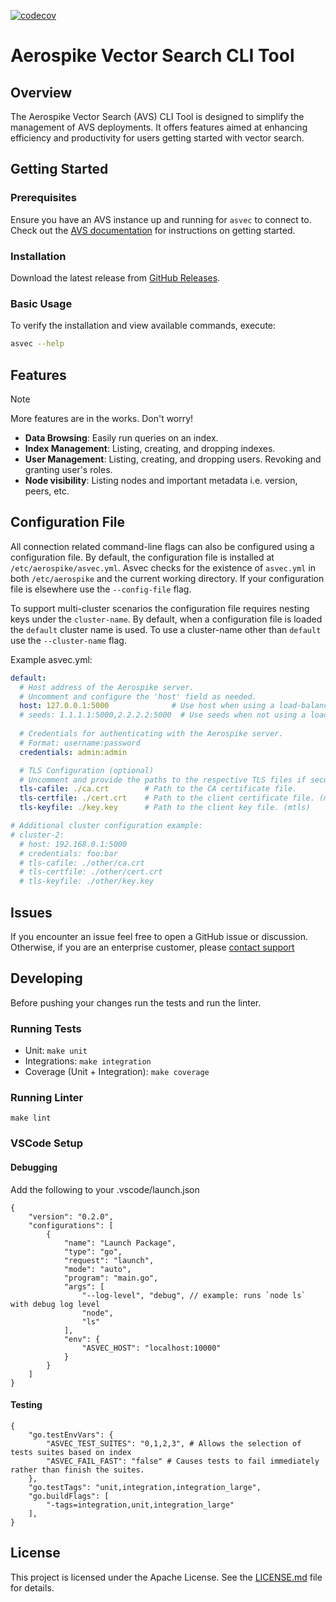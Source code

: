 [![codecov](https://codecov.io/gh/aerospike/asvec/graph/badge.svg?token=14G1LIEP2Q)](https://codecov.io/gh/aerospike/asvec)

# Aerospike Vector Search CLI Tool

## Overview

The Aerospike Vector Search (AVS) CLI Tool is designed to simplify the
management of AVS deployments. It offers features aimed at enhancing
efficiency and productivity for users getting started with vector search.

## Getting Started

### Prerequisites

Ensure you have an AVS instance up and running for `asvec` to connect to.
Check out the [AVS documentation](https://aerospike.com/docs/vector) for
instructions on getting started.

### Installation

Download the latest release from [GitHub Releases](https://github.com/aerospike/asvec/releases).

### Basic Usage

To verify the installation and view available commands, execute:
```bash 
asvec --help
```

## Features

> [!NOTE]
> More features are in the works. Don't worry!

- **Data Browsing**: Easily run queries on an index.
- **Index Management**: Listing, creating, and dropping indexes.
- **User Management**: Listing, creating, and dropping users. Revoking and
  granting user's roles.
- **Node visibility**: Listing nodes and important metadata i.e. version, peers,
  etc.

## Configuration File
All connection related command-line flags can also be configured using a
configuration file. By default, the configuration file is installed at
`/etc/aerospike/asvec.yml`. Asvec checks for the existence of `asvec.yml` in
both `/etc/aerospike` and the current working directory. If your configuration
file is elsewhere use the `--config-file` flag.

To support multi-cluster scenarios the configuration file requires nesting keys
under the `cluster-name`. By default, when a configuration file is loaded the
`default` cluster name is used. To use a cluster-name other than `default` use
the `--cluster-name` flag.

Example asvec.yml:

```yaml
default:
  # Host address of the Aerospike server.
  # Uncomment and configure the 'host' field as needed.
  host: 127.0.0.1:5000              # Use host when using a load-balancer
  # seeds: 1.1.1.1:5000,2.2.2.2:5000  # Use seeds when not using a load-balancer
  
  # Credentials for authenticating with the Aerospike server.
  # Format: username:password
  credentials: admin:admin

  # TLS Configuration (optional)
  # Uncomment and provide the paths to the respective TLS files if secure communication is required.
  tls-cafile: ./ca.crt        # Path to the CA certificate file.
  tls-certfile: ./cert.crt    # Path to the client certificate file. (mtls)
  tls-keyfile: ./key.key      # Path to the client key file. (mtls)

# Additional cluster configuration example:
# cluster-2:
  # host: 192.168.0.1:5000
  # credentials: foo:bar
  # tls-cafile: ./other/ca.crt
  # tls-certfile: ./other/cert.crt
  # tls-keyfile: ./other/key.key
```

## Issues

If you encounter an issue feel free to open a GitHub issue or discussion.
Otherwise, if you are an enterprise customer, please [contact support](https://aerospike.com/support/)

## Developing
Before pushing your changes run the tests and run the linter.

### Running Tests
- Unit: `make unit`
- Integrations: `make integration`
- Coverage (Unit + Integration): `make coverage`

### Running Linter
`make lint`

### VSCode Setup
#### Debugging
Add the following to your .vscode/launch.json
```
{
    "version": "0.2.0",
    "configurations": [
        {
            "name": "Launch Package",
            "type": "go",
            "request": "launch",
            "mode": "auto",
            "program": "main.go",
            "args": [
                "--log-level", "debug", // example: runs `node ls` with debug log level
                "node",
                "ls"
            ],
            "env": {
                "ASVEC_HOST": "localhost:10000"
            }
        }
    ]
}
```

#### Testing
```
{
    "go.testEnvVars": {
        "ASVEC_TEST_SUITES": "0,1,2,3", # Allows the selection of tests suites based on index
        "ASVEC_FAIL_FAST": "false" # Causes tests to fail immediately rather than finish the suites.
    },
    "go.testTags": "unit,integration,integration_large", 
    "go.buildFlags": [
        "-tags=integration,unit,integration_large"
    ],
}
```

## License

This project is licensed under the Apache License. See the
[LICENSE.md](./LICENSE) file for details.


